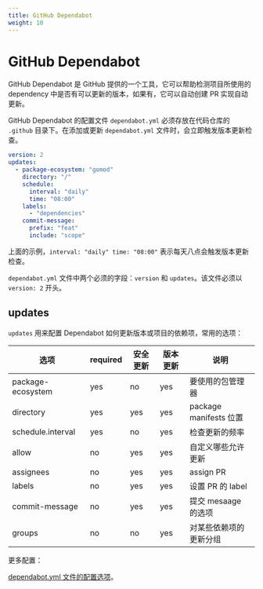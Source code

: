 ```yaml
---
title: GitHub Dependabot
weight: 10
---
```


# GitHub Dependabot

GitHub Dependabot 是 GitHub 提供的一个工具，它可以帮助检测项目所使用的 dependency 中是否有可以更新的版本，如果有，它可以自动创建 PR 实现自动更新。

GitHub Dependabot 的配置文件 `dependabot.yml` 必须存放在代码仓库的 `.github` 目录下。在添加或更新 `dependabot.yml` 文件时，会立即触发版本更新检查。

```yaml
version: 2
updates:
  - package-ecosystem: "gomod"
    directory: "/"
    schedule:
      interval: "daily"
      time: "08:00"
    labels:
      - "dependencies"
    commit-message:
      prefix: "feat"
      include: "scope"
```

上面的示例，`interval: "daily" time: "08:00"` 表示每天八点会触发版本更新检查。

`dependabot.yml` 文件中两个必须的字段：`version` 和 `updates`。该文件必须以 `version: 2` 开头。

## updates

`updates` 用来配置 Dependabot 如何更新版本或项目的依赖项，常用的选项：

| 选项                | required | 安全更新       | 版本更新       | 说明                   |
|-------------------|----------|------------|------------|----------------------|
| package-ecosystem | yes      | no         | yes        | 要使用的包管理器             |
| directory         | yes      | yes        | yes        | package manifests 位置 |
| schedule.interval | yes      | no         | yes        | 检查更新的频率              |
| allow             | no       | yes        | yes        | 自定义哪些允许更新            |
| assignees         | no       | yes        | yes        | assign PR            |
| labels            | no       | yes        | yes        | 设置 PR 的 label        |
| commit-message         | no       | yes        | yes        | 提交 mesaage 的选项       |
| groups         | no       | no         | yes        | 对某些依赖项的更新分组         |


更多配置：

[dependabot.yml 文件的配置选项](https://docs.github.com/zh/code-security/dependabot/dependabot-version-updates/configuration-options-for-the-dependabot.yml-file)。
